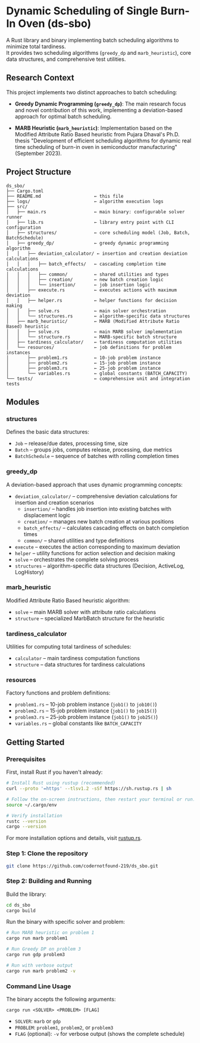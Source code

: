 # Dynamic Scheduling of Single Burn-In Oven (ds-sbo)

A Rust library and binary implementing batch scheduling algorithms to minimize total tardiness.  
It provides two scheduling algorithms (`greedy_dp` and `marb_heuristic`), core data structures, and comprehensive test utilities.

## Research Context

This project implements two distinct approaches to batch scheduling:

- **Greedy Dynamic Programming (`greedy_dp`)**: The main research focus and novel contribution of this work, implementing a deviation-based approach for optimal batch scheduling.

- **MARB Heuristic (`marb_heuristic`)**: Implementation based on the Modified Attribute Ratio Based heuristic from Pujara Dhaval's Ph.D. thesis "Development of efficient scheduling algorithms for dynamic real time scheduling of burn-in oven in semiconductor manufacturing" (September 2023).

## Project Structure

```text
ds_sbo/
├── Cargo.toml
├── README.md                    ← this file
├── logs/                        ← algorithm execution logs
├── src/
│   ├── main.rs                  ← main binary: configurable solver runner
│   ├── lib.rs                   ← library entry point with CLI configuration
│   ├── structures/              ← core scheduling model (Job, Batch, BatchSchedule)
│   ├── greedy_dp/               ← greedy dynamic programming algorithm
│   │   ├── deviation_calculator/ ← insertion and creation deviation calculations
│   │   │   ├── batch_effects/   ← cascading completion time calculations
│   │   │   ├── common/          ← shared utilities and types
│   │   │   ├── creation/        ← new batch creation logic
│   │   │   └── insertion/       ← job insertion logic
│   │   ├── execute.rs           ← executes actions with maximum deviation
│   │   ├── helper.rs            ← helper functions for decision making
│   │   ├── solve.rs             ← main solver orchestration
│   │   └── structures.rs        ← algorithm-specific data structures
│   ├── marb_heuristic/          ← MARB (Modified Attribute Ratio Based) heuristic
│   │   ├── solve.rs             ← main MARB solver implementation
│   │   └── structure.rs         ← MARB-specific batch structure
│   ├── tardiness_calculator/    ← tardiness computation utilities
│   └── resources/               ← job definitions for problem instances
│       ├── problem1.rs          ← 10-job problem instance
│       ├── problem2.rs          ← 15-job problem instance
│       ├── problem3.rs          ← 25-job problem instance
│       └── variables.rs         ← global constants (BATCH_CAPACITY)
└── tests/                       ← comprehensive unit and integration tests
```

## Modules

### structures

Defines the basic data structures:

- `Job` – release/due dates, processing time, size  
- `Batch` – groups jobs, computes release, processing, due metrics  
- `BatchSchedule` – sequence of batches with rolling completion times  

### greedy_dp

A deviation-based approach that uses dynamic programming concepts:

- `deviation_calculator/` – comprehensive deviation calculations for insertion and creation scenarios
  - `insertion/` – handles job insertion into existing batches with displacement logic
  - `creation/` – manages new batch creation at various positions
  - `batch_effects/` – calculates cascading effects on batch completion times
  - `common/` – shared utilities and type definitions
- `execute` – executes the action corresponding to maximum deviation
- `helper` – utility functions for action selection and decision making
- `solve` – orchestrates the complete solving process
- `structures` – algorithm-specific data structures (Decision, ActiveLog, LogHistory)

### marb_heuristic

Modified Attribute Ratio Based heuristic algorithm:

- `solve` – main MARB solver with attribute ratio calculations
- `structure` – specialized MarbBatch structure for the heuristic

### tardiness_calculator

Utilities for computing total tardiness of schedules:

- `calculator` – main tardiness computation functions
- `structure` – data structures for tardiness calculations

### resources

Factory functions and problem definitions:

- `problem1.rs` – 10-job problem instance (`job1()` to `job10()`)
- `problem2.rs` – 15-job problem instance (`job1()` to `job15()`)
- `problem3.rs` – 25-job problem instance (`job1()` to `job25()`)
- `variables.rs` – global constants like `BATCH_CAPACITY`

## Getting Started

### Prerequisites

First, install Rust if you haven't already:

```bash
# Install Rust using rustup (recommended)
curl --proto '=https' --tlsv1.2 -sSf https://sh.rustup.rs | sh

# Follow the on-screen instructions, then restart your terminal or run:
source ~/.cargo/env

# Verify installation
rustc --version
cargo --version
```

For more installation options and details, visit [rustup.rs](https://rustup.rs/).

### Step 1: Clone the repository

```bash
git clone https://github.com/codernotfound-219/ds_sbo.git
```

### Step 2: Building and Running

Build the library:

```bash
cd ds_sbo
cargo build
```

Run the binary with specific solver and problem:

```bash
# Run MARB heuristic on problem 1
cargo run marb problem1

# Run Greedy DP on problem 3
cargo run gdp problem3

# Run with verbose output
cargo run marb problem2 -v
```

### Command Line Usage

The binary accepts the following arguments:

```text
cargo run <SOLVER> <PROBLEM> [FLAG]
```

- `SOLVER`: `marb` or `gdp`
- `PROBLEM`: `problem1`, `problem2`, or `problem3`
- `FLAG` (optional): `-v` for verbose output (shows the complete schedule)
